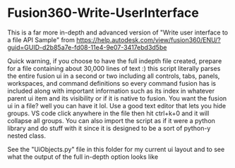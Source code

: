# Fusion360-Write-UserInterface
This is a far more in-depth and advanced version of "Write user interface to a file API Sample" from https://help.autodesk.com/view/fusion360/ENU/?guid=GUID-d2b85a7e-fd08-11e4-9e07-3417ebd3d5be

Quick warning, if you choose to have the full indepth file created, prepare for a file containing about 30,000 lines of text :) this script literally parses the entire fusion ui in a second or two including all controls, tabs, panels, workspaces, and command definitions so every command fusion has is included along with important information such as its index in whatever parent ui item and its visibility or if it is native to fusion. You want the fusion ui in a file? well you can have it lol. Use a good text editor that lets you hide groups. VS code click anywhere in the file then hit ctrl+k+0 and it will collapse all groups. You can also import the script as if it were a python library and do stuff with it since it is designed to be a sort of python-y nested class.

See the "UiObjects.py" file in this folder for my current ui layout and to see what the output of the full in-depth option looks like
